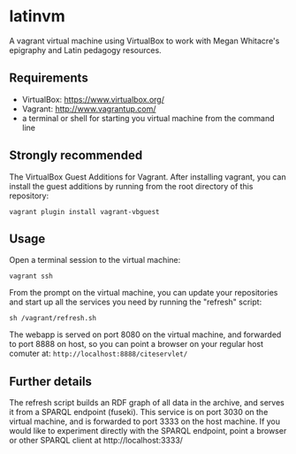 latinvm
=======

A vagrant virtual machine using VirtualBox to work with Megan Whitacre's epigraphy and Latin pedagogy resources.


## Requirements ##

- VirtualBox: <https://www.virtualbox.org/>
- Vagrant: <http://www.vagrantup.com/>
- a terminal or shell for starting you virtual machine from the command line 

## Strongly recommended ##

The VirtualBox Guest Additions for Vagrant.  After installing vagrant, you can install the guest additions by running from the root directory of this repository:

    vagrant plugin install vagrant-vbguest


## Usage ##

Open a terminal session to the virtual machine:

    vagrant ssh

From the prompt on the virtual machine, you can update your repositories and start up all the services you need 
by running the "refresh" script:

    sh /vagrant/refresh.sh

The webapp is served on port 8080 on the virtual machine, and forwarded to port 8888 on host, so you can point 
a browser on your regular host comuter at: `http://localhost:8888/citeservlet/`

## Further details ##

The refresh script builds an RDF graph of all data in the archive, and serves it from a SPARQL endpoint (fuseki).  This service is on port 3030 on the virtual machine, and is forwarded to port 3333 on the host machine.  If you would like to experiment directly with the SPARQL endpoint, point a browser or other SPARQL client at http://localhost:3333/


